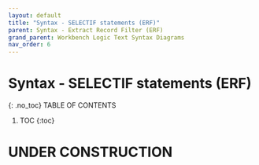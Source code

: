 ```yaml
---
layout: default
title: "Syntax - SELECTIF statements (ERF)"
parent: Syntax - Extract Record Filter (ERF)
grand_parent: Workbench Logic Text Syntax Diagrams
nav_order: 6
---
```


# Syntax - SELECTIF statements (ERF)
{: .no_toc}
TABLE OF CONTENTS 
1. TOC
{:toc}  
 
# UNDER CONSTRUCTION
